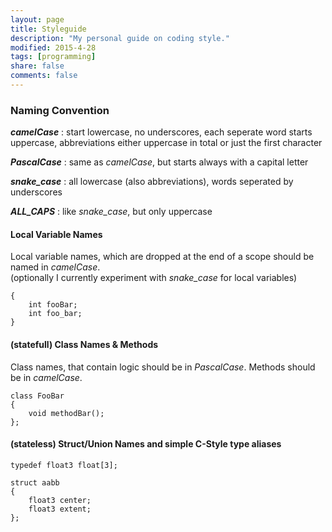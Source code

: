 ```yaml
---
layout: page
title: Styleguide
description: "My personal guide on coding style."
modified: 2015-4-28
tags: [programming]
share: false
comments: false
---
```


### Naming Convention

**_camelCase_**
: start lowercase, no underscores, each seperate word starts uppercase, abbreviations either uppercase in total or just the first character

**_PascalCase_**
: same as _camelCase_, but starts always with a capital letter

**_snake_case_**
: all lowercase (also abbreviations), words seperated by underscores

**_ALL_CAPS_**
: like _snake_case_, but only uppercase

#### Local Variable Names

Local variable names, which are dropped at the end of a scope should be named in _camelCase_.  
(optionally I currently experiment with _snake_case_ for local variables)

~~~
{
    int fooBar;
    int foo_bar;
}
~~~

#### (statefull) Class Names & Methods

Class names, that contain logic should be in _PascalCase_.
Methods should be in _camelCase_.

~~~
class FooBar
{
    void methodBar();
};
~~~

#### (stateless) Struct/Union Names and simple C-Style type aliases

~~~
typedef float3 float[3];

struct aabb
{
    float3 center;
    float3 extent;
};
~~~


